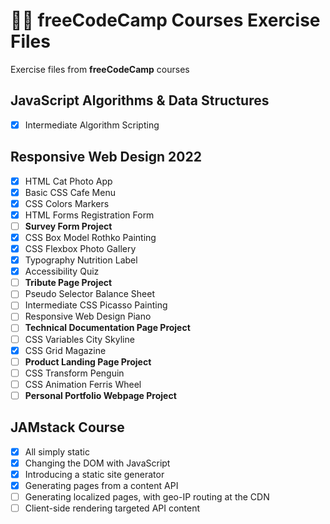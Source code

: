 # 👨‍💻 freeCodeCamp Courses Exercise Files

Exercise files from **freeCodeCamp** courses
## JavaScript Algorithms & Data Structures
- [x] Intermediate Algorithm Scripting
## Responsive Web Design 2022
- [x] HTML Cat Photo App
- [x] Basic CSS Cafe Menu
- [x] CSS Colors Markers
- [x] HTML Forms Registration Form
- [ ] **Survey Form Project**
- [x] CSS Box Model Rothko Painting
- [x] CSS Flexbox Photo Gallery
- [x] Typography Nutrition Label
- [x] Accessibility Quiz
- [ ] **Tribute Page Project**
- [ ] Pseudo Selector Balance Sheet
- [ ] Intermediate CSS Picasso Painting
- [ ] Responsive Web Design Piano
- [ ] **Technical Documentation Page Project**
- [ ] CSS Variables City Skyline
- [x] CSS Grid Magazine
- [ ] **Product Landing Page Project**
- [ ] CSS Transform Penguin
- [ ] CSS Animation Ferris Wheel
- [ ] **Personal Portfolio Webpage Project**
## JAMstack Course
- [x] All simply static
- [x] Changing the DOM with JavaScript
- [x] Introducing a static site generator
- [x] Generating pages from a content API
- [ ] Generating localized pages, with geo-IP routing at the CDN
- [ ] Client-side rendering targeted API content